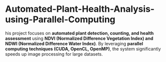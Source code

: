 # Automated-Plant-Health-Analysis-using-Parallel-Computing
his project focuses on **automated plant detection, counting, and health assessment** using **NDVI (Normalized Difference Vegetation Index) and NDWI (Normalized Difference Water Index)**. By leveraging **parallel computing techniques (CUDA, OpenCL, OpenMP)**, the system significantly speeds up image processing for large datasets. 
